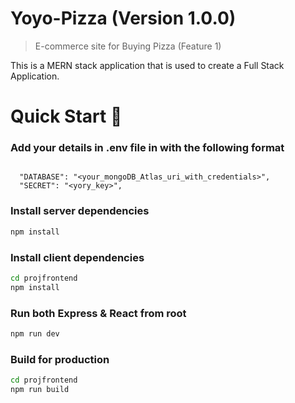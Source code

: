 # Yoyo-Pizza (Version 1.0.0)

> E-commerce site for Buying Pizza (Feature 1)

This is a MERN stack application that is used to create a Full Stack Application.

# Quick Start 🚀

### Add your details in .env file in with the following format

```

  "DATABASE": "<your_mongoDB_Atlas_uri_with_credentials>",
  "SECRET": "<yory_key>",

```

### Install server dependencies

```bash
npm install
```

### Install client dependencies

```bash
cd projfrontend
npm install
```

### Run both Express & React from root

```bash
npm run dev
```

### Build for production

```bash
cd projfrontend
npm run build
```
